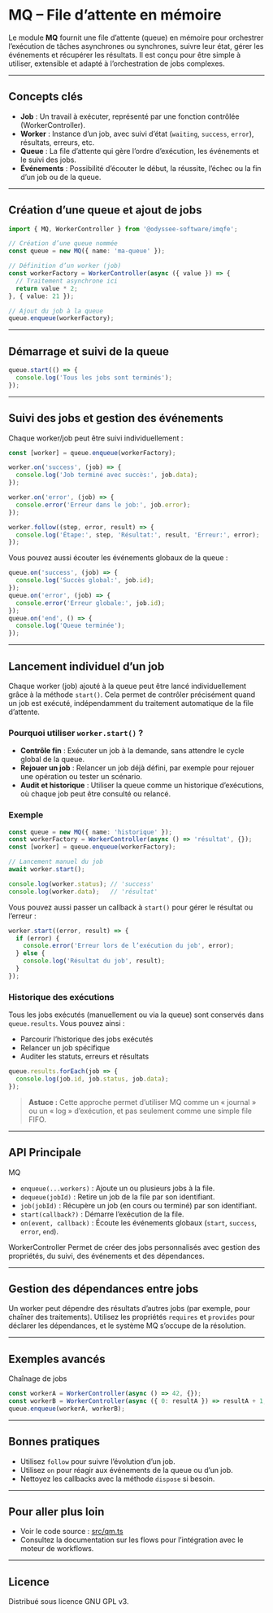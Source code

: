 # MQ – File d’attente en mémoire

Le module **MQ** fournit une file d’attente (queue) en mémoire pour orchestrer l’exécution de tâches asynchrones ou synchrones, suivre leur état, gérer les événements et récupérer les résultats. Il est conçu pour être simple à utiliser, extensible et adapté à l’orchestration de jobs complexes.

---

## Concepts clés

- **Job** : Un travail à exécuter, représenté par une fonction contrôlée (WorkerController).
- **Worker** : Instance d’un job, avec suivi d’état (`waiting`, `success`, `error`), résultats, erreurs, etc.
- **Queue** : La file d’attente qui gère l’ordre d’exécution, les événements et le suivi des jobs.
- **Événements** : Possibilité d’écouter le début, la réussite, l’échec ou la fin d’un job ou de la queue.

---

## Création d’une queue et ajout de jobs

```ts
import { MQ, WorkerController } from '@odyssee-software/imqfe';

// Création d’une queue nommée
const queue = new MQ({ name: 'ma-queue' });

// Définition d’un worker (job)
const workerFactory = WorkerController(async ({ value }) => {
  // Traitement asynchrone ici
  return value * 2;
}, { value: 21 });

// Ajout du job à la queue
queue.enqueue(workerFactory);
```

---

## Démarrage et suivi de la queue

```typescript
queue.start(() => {
  console.log('Tous les jobs sont terminés');
});
```

---

## Suivi des jobs et gestion des événements

Chaque worker/job peut être suivi individuellement :

```typescript
const [worker] = queue.enqueue(workerFactory);

worker.on('success', (job) => {
  console.log('Job terminé avec succès:', job.data);
});

worker.on('error', (job) => {
  console.error('Erreur dans le job:', job.error);
});

worker.follow((step, error, result) => {
  console.log('Étape:', step, 'Résultat:', result, 'Erreur:', error);
});
```

Vous pouvez aussi écouter les événements globaux de la queue :

```typescript
queue.on('success', (job) => {
  console.log('Succès global:', job.id);
});
queue.on('error', (job) => {
  console.error('Erreur globale:', job.id);
});
queue.on('end', () => {
  console.log('Queue terminée');
});
```

---

## Lancement individuel d’un job

Chaque worker (job) ajouté à la queue peut être lancé individuellement grâce à la méthode `start()`. Cela permet de contrôler précisément quand un job est exécuté, indépendamment du traitement automatique de la file d’attente.

### Pourquoi utiliser `worker.start()` ?

- **Contrôle fin** : Exécuter un job à la demande, sans attendre le cycle global de la queue.
- **Rejouer un job** : Relancer un job déjà défini, par exemple pour rejouer une opération ou tester un scénario.
- **Audit et historique** : Utiliser la queue comme un historique d’exécutions, où chaque job peut être consulté ou relancé.

### Exemple

```typescript
const queue = new MQ({ name: 'historique' });
const workerFactory = WorkerController(async () => 'résultat', {});
const [worker] = queue.enqueue(workerFactory);

// Lancement manuel du job
await worker.start();

console.log(worker.status); // 'success'
console.log(worker.data);   // 'résultat'
```

Vous pouvez aussi passer un callback à `start()` pour gérer le résultat ou l’erreur :

```typescript
worker.start((error, result) => {
  if (error) {
    console.error('Erreur lors de l’exécution du job', error);
  } else {
    console.log('Résultat du job', result);
  }
});
```

### Historique des exécutions

Tous les jobs exécutés (manuellement ou via la queue) sont conservés dans `queue.results`. Vous pouvez ainsi :

- Parcourir l’historique des jobs exécutés
- Relancer un job spécifique
- Auditer les statuts, erreurs et résultats

```typescript
queue.results.forEach(job => {
  console.log(job.id, job.status, job.data);
});
```

> **Astuce :** Cette approche permet d’utiliser MQ comme un « journal » ou un « log » d’exécution, et pas seulement comme une simple file FIFO.

---

## API Principale

MQ

- `enqueue(...workers)` : Ajoute un ou plusieurs jobs à la file.
- `dequeue(jobId)` : Retire un job de la file par son identifiant.
- `job(jobId)` : Récupère un job (en cours ou terminé) par son identifiant.
- `start(callback?)` : Démarre l’exécution de la file.
- `on(event, callback)` : Écoute les événements globaux (`start`, `success`, `error`, `end`).

WorkerController
Permet de créer des jobs personnalisés avec gestion des propriétés, du suivi, des événements et des dépendances.

---

## Gestion des dépendances entre jobs

Un worker peut dépendre des résultats d’autres jobs (par exemple, pour chaîner des traitements). Utilisez les propriétés `requires` et `provides` pour déclarer les dépendances, et le système MQ s’occupe de la résolution.

---

## Exemples avancés

Chaînage de jobs

```typescript
const workerA = WorkerController(async () => 42, {});
const workerB = WorkerController(async ({ 0: resultA }) => resultA + 1, {});
queue.enqueue(workerA, workerB);
```

---

## Bonnes pratiques

- Utilisez `follow` pour suivre l’évolution d’un job.
- Utilisez `on` pour réagir aux événements de la queue ou d’un job.
- Nettoyez les callbacks avec la méthode `dispose` si besoin.

---

## Pour aller plus loin

- Voir le code source : [src/qm.ts](../src/mq.ts)
- Consultez la documentation sur les flows pour l’intégration avec le moteur de workflows.

---

## Licence

Distribué sous licence GNU GPL v3.
